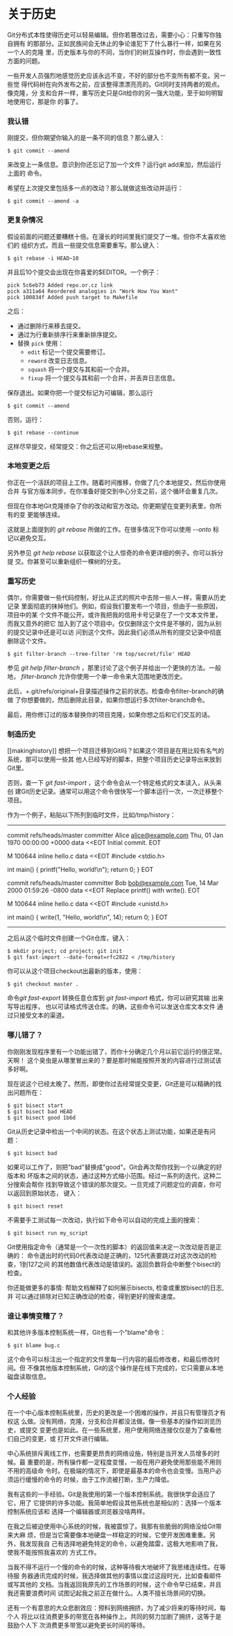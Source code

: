 # 关于历史 

Git分布式本性使得历史可以轻易编辑。但你若篡改过去，需要小心：只重写你独自拥有
的那部分。正如民族间会无休止的争论谁犯下了什么暴行一样，如果在另一个人的克隆
里，历史版本与你的不同，当你们的树互操作时，你会遇到一致性方面的问题。

一些开发人员强烈地感觉历史应该永远不变，不好的部分也不变所有都不变。另一些觉
得代码树在向外发布之前，应该整得漂漂亮亮的。Git同时支持两者的观点。像克隆，分
支和合并一样，重写历史只是Git给你的另一强大功能，至于如何明智地使用它，那是你
的事了。

### 我认错 

刚提交，但你期望你输入的是一条不同的信息？那么键入：

	$ git commit --amend

来改变上一条信息。意识到你还忘记了加一个文件？运行git add来加，然后运行上面的
命令。

希望在上次提交里包括多一点的改动？那么就做这些改动并运行：

	$ git commit --amend -a

### 更复杂情况 

假设前面的问题还要糟糕十倍。在漫长的时间里我们提交了一堆。但你不太喜欢他们的
组织方式，而且一些提交信息需要重写。那么键入：

	$ git rebase -i HEAD~10

并且后10个提交会出现在你喜爱的$EDITOR。一个例子：

    pick 5c6eb73 Added repo.or.cz link
    pick a311a64 Reordered analogies in "Work How You Want"
    pick 100834f Added push target to Makefile

之后：

- 通过删除行来移去提交。
- 通过为行重新排序行来重新排序提交。
- 替换 `pick` 使用：
   * `edit` 标记一个提交需要修订。
   * `reword` 改变日志信息。
   * `squash` 将一个提交与其和前一个合并。
   * `fixup` 将一个提交与其和前一个合并，并丢弃日志信息。

保存退出。如果你把一个提交标记为可编辑，那么运行

	$ git commit --amend

否则，运行：

	$ git rebase --continue

这样尽早提交，经常提交：你之后还可以用rebase来规整。

### 本地变更之后 

你正在一个活跃的项目上工作。随着时间推移，你做了几个本地提交，然后你使用合并
与官方版本同步。在你准备好提交到中心分支之前，这个循环会重复几次。

但现在你本地Git克隆掺杂了你的改动和官方改动。你更期望在变更列表里，你所有的变
更能够连续。

这就是上面提到的 *git rebase* 所做的工作。在很多情况下你可以使用 *--onto* 标
记以避免交互。

另外参见 *git help rebase* 以获取这个让人惊奇的命令更详细的例子。你可以拆分提
交。你甚至可以重新组织一棵树的分支。

### 重写历史 

偶尔，你需要做一些代码控制，好比从正式的照片中去除一些人一样，需要从历史记录
里面彻底的抹掉他们。例如，假设我们要发布一个项目，但由于一些原因，项目中的某
个文件不能公开。或许我把我的信用卡号记录在了一个文本文件里，而我又意外的把它
加入到了这个项目中。仅仅删除这个文件是不够的，因为从别的提交记录中还是可以访
问到这个文件。因此我们必须从所有的提交记录中彻底删除这个文件。

	$ git filter-branch --tree-filter 'rm top/secret/file' HEAD

参见 *git help filter-branch* ，那里讨论了这个例子并给出一个更快的方法。一般
地， *filter-branch* 允许你使用一个单一命令来大范围地更改历史。

此后，+.git/refs/original+目录描述操作之前的状态。检查命令filter-branch的确做
了你想要做的，然后删除此目录，如果你想运行多次filter-branch命令。

最后，用你修订过的版本替换你的项目克隆，如果你想之后和它们交互的话。

### 制造历史 

[[makinghistory]]
想把一个项目迁移到Git吗？如果这个项目是在用比较有名气的系统，那可以使用一些其
他人已经写好的脚本，把整个项目历史记录导出来放到Git里。

否则，查一下 *git fast-import* ，这个命令会从一个特定格式的文本读入，从头来创
建Git历史记录。通常可以用这个命令很快写一个脚本运行一次，一次迁移整个项目。

作为一个例子，粘贴以下所列到临时文件，比如/tmp/history：

----------------------------------
commit refs/heads/master
committer Alice <alice@example.com> Thu, 01 Jan 1970 00:00:00 +0000
data <<EOT
Initial commit.
EOT

M 100644 inline hello.c
data <<EOT
#include <stdio.h>

int main() {
  printf("Hello, world!\n");
  return 0;
}
EOT


commit refs/heads/master
committer Bob <bob@example.com> Tue, 14 Mar 2000 01:59:26 -0800
data <<EOT
Replace printf() with write().
EOT

M 100644 inline hello.c
data <<EOT
#include <unistd.h>

int main() {
  write(1, "Hello, world!\n", 14);
  return 0;
}
EOT

----------------------------------

之后从这个临时文件创建一个Git仓库，键入：

	$ mkdir project; cd project; git init
	$ git fast-import --date-format=rfc2822 < /tmp/history

你可以从这个项目checkout出最新的版本，使用：

	$ git checkout master .

命令*git fast-export* 转换任意仓库到 *git fast-import* 格式，你可以研究其输
出来写导出程序， 也以可读格式传送仓库。的确，这些命令可以发送仓库文本文件
通过只接受文本的渠道。


### 哪儿错了？ 

你刚刚发现程序里有一个功能出错了，而你十分确定几个月以前它运行的很正常。天啊！
这个臭虫是从哪里冒出来的？要是那时候能按照开发的内容进行过测试该多好啊。

现在说这个已经太晚了。然而，即使你过去经常提交变更，Git还是可以精确的找出问题所在：

	$ git bisect start
	$ git bisect bad HEAD
	$ git bisect good 1b6d

Git从历史记录中检出一个中间的状态。在这个状态上测试功能，如果还是有问题：

	$ git bisect bad

如果可以工作了，则把"bad"替换成"good"。Git会再次帮你找到一个以确定的好版本和
坏版本之间的状态，通过这种方式缩小范围。经过一系列的迭代，这种二分搜索会帮你
找到导致这个错误的那次提交。一旦完成了问题定位的调查，你可以返回到原始状态，
键入：

	$ git bisect reset

不需要手工测试每一次改动，执行如下命令可以自动的完成上面的搜索：

	$ git bisect run my_script

Git使用指定命令（通常是一个一次性的脚本）的返回值来决定一次改动是否是正确的：
命令退出时的代码0代表改动是正确的，125代表要跳过对这次改动的检查，1到127之间
的其他数值代表改动是错误的。返回负数将会中断整个bisect的检查。

你还能做更多的事情: 帮助文档解释了如何展示bisects, 检查或重放bisect的日志,并
可以通过排除对已知正确改动的检查，得到更好的搜索速度。

### 谁让事情变糟了？ 

和其他许多版本控制系统一样，Git也有一个"blame"命令：

	$ git blame bug.c

这个命令可以标注出一个指定的文件里每一行内容的最后修改者，和最后修改时间。但
不像其他版本控制系统，Git的这个操作是在线下完成的，它只需要从本地磁盘读取信息。

### 个人经验

在一个中心版本控制系统里，历史的更改是一个困难的操作，并且只有管理员才有权这
么做。没有网络，克隆，分支和合并都没法做。像一些基本的操作如浏览历史，或提交
变更也是如此。在一些系统里，用户使用网络连接仅仅是为了查看他们自己的变更，或
打开文件进行编辑。

中心系统排斥离线工作，也需要更昂贵的网络设施，特别是当开发人员增多的时候。最
重要的是，所有操作都一定程度变慢，一般在用户避免使用那些能不用则不用的高级命
令时。在极端的情况下，即使是最基本的命令也会变慢。当用户必须运行缓慢的命令的
时候，由于工作流被打断，生产力降低。

我有这些的一手经验。Git是我使用的第一个版本控制系统。我很快学会适应了它，用了
它提供的许多功能。我简单地假设其他系统也是相似的：选择一个版本控制系统应该和
选择一个编辑器或浏览器没啥两样。

在我之后被迫使用中心系统的时候，我被震惊了。我那有些脆弱的网络没给Git带来大麻
烦，但是当它需要像本地硬盘一样稳定的时候，它使开发困难重重。另外，我发现我自
己有选择地避免特定的命令，以避免踏雷，这极大地影响了我，使我不能按照我喜欢的
方式工作。

当我不得不运行一个慢的命令的时候，这种等待极大地破坏了我思绪连续性。在等待服
务器通讯完成的时候，我选择做其他的事情以度过这段时光，比如查看邮件或写其他的
文档。当我返回我原先的工作场景的时候，这个命令早已结束，并且我还需要浪费时间
试图记起我之前正在做什么。人类不擅长场景间的切换。

还有一个有意思的大众悲剧效应：预料到网络拥挤，为了减少将来的等待时间，每个人
将比以往消费更多的带宽在各种操作上。共同的努力加剧了拥挤，这等于是鼓励个人下
次消费更多带宽以避免更长时间的等待。


